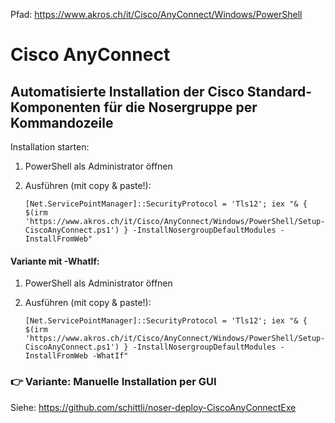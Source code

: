 
Pfad: https://www.akros.ch/it/Cisco/AnyConnect/Windows/PowerShell


# Cisco AnyConnect
## Automatisierte Installation der Cisco Standard-Komponenten für die Nosergruppe per Kommandozeile

Installation starten:
1. PowerShell als Administrator öffnen
2. Ausführen (mit copy & paste!):

   `[Net.ServicePointManager]::SecurityProtocol = 'Tls12'; iex "& { $(irm 'https://www.akros.ch/it/Cisco/AnyConnect/Windows/PowerShell/Setup-CiscoAnyConnect.ps1') } -InstallNosergroupDefaultModules -InstallFromWeb"`


#### Variante mit -WhatIf:
1. PowerShell als Administrator öffnen
2. Ausführen (mit copy & paste!):

   `[Net.ServicePointManager]::SecurityProtocol = 'Tls12'; iex "& { $(irm 'https://www.akros.ch/it/Cisco/AnyConnect/Windows/PowerShell/Setup-CiscoAnyConnect.ps1') } -InstallNosergroupDefaultModules -InstallFromWeb -WhatIf"`


### 👉 Variante: Manuelle Installation per GUI

Siehe:
[https://github.com/schittli/noser-deploy-CiscoAnyConnectExe
](https://github.com/schittli/noser-deploy-CiscoAnyConnectExe)
